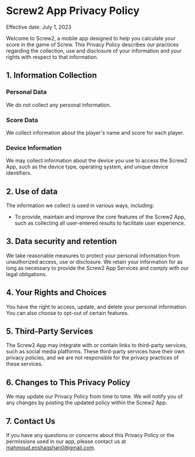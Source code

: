 # Screw2 App Privacy Policy
Effective date: July 1, 2023

Welcome to Screw2, a mobile app designed to help you calculate your score in the game of Screw. This Privacy Policy describes our practices regarding the collection, use and disclosure of your information and your rights with respect to that information.

## 1. Information Collection
### Personal Data
We do not collect any personal information.

### Score Data
We collect information about the player's name and score for each player.

### Device Information
We may collect information about the device you use to access the Screw2 App, such as the device type, operating system, and unique device identifiers.

## 2. Use of data
The information we collect is used in various ways, including:
- To provide, maintain and improve the core features of the Screw2 App, such as collecting all user-entered results to facilitate user experience.

## 3. Data security and retention
We take reasonable measures to protect your personal information from unauthorized access, use or disclosure. We retain your information for as long as necessary to provide the Screw2 App Services and comply with our legal obligations.

## 4. Your Rights and Choices
You have the right to access, update, and delete your personal information. You can also choose to opt-out of certain features.

## 5. Third-Party Services
The Screw2 App may integrate with or contain links to third-party services, such as social media platforms. These third-party services have their own privacy policies, and we are not responsible for the privacy practices of these services.

## 6. Changes to This Privacy Policy
We may update our Privacy Policy from time to time. We will notify you of any changes by posting the updated policy within the Screw2 App.

## 7. Contact Us
If you have any questions or concerns about this Privacy Policy or the permissions used in our app, please contact us at mahmoud.enshagshan0@gmail.com.
